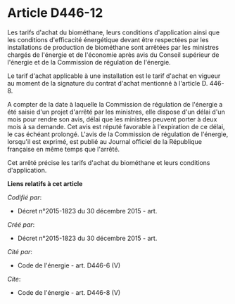 # Article D446-12

Les tarifs d'achat du biométhane, leurs conditions d'application ainsi que les conditions d'efficacité énergétique devant
être respectées par les installations de production de biométhane sont arrêtées par les ministres chargés de l'énergie et de
l'économie après avis du Conseil supérieur de l'énergie et de la Commission de régulation de l'énergie. 

Le tarif d'achat applicable à une installation est le tarif d'achat en vigueur au moment de la signature du contrat d'achat
mentionné à l'article D. 446-8. 

A compter de la date à laquelle la Commission de régulation de l'énergie a été saisie d'un projet d'arrêté par les ministres,
elle dispose d'un délai d'un mois pour rendre son avis, délai que les ministres peuvent porter à deux mois à sa demande. Cet
avis est réputé favorable à l'expiration de ce délai, le cas échéant prolongé. L'avis de la Commission de régulation de
l'énergie, lorsqu'il est exprimé, est publié au Journal officiel de la République française en même temps que l'arrêté. 

Cet arrêté précise les tarifs d'achat du biométhane et leurs conditions d'application.

**Liens relatifs à cet article**

_Codifié par_:

  - Décret n°2015-1823 du 30 décembre 2015 - art.

_Créé par_:

  - Décret n°2015-1823 du 30 décembre 2015 - art.

_Cité par_:

  - Code de l'énergie - art. D446-6 (V)

_Cite_:

  - Code de l'énergie - art. D446-8 (V)
